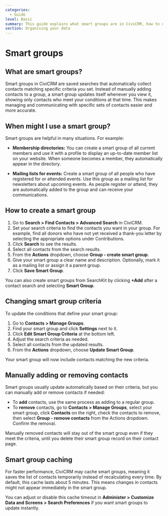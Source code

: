 ```yaml
---
categories:
  - Guide  
level: Basic  
summary: This guide explains what smart groups are in CiviCRM, how to create and manage them, and practical ways non-expert users in non-profits can use smart groups to organize contacts automatically based on criteria.  
section: Organising your data  
---
```


# Smart groups

## What are smart groups?

Smart groups in CiviCRM are saved searches that automatically collect contacts matching specific criteria you set. Instead of manually adding contacts to a group, a smart group updates itself whenever you view it, showing only contacts who meet your conditions at that time. This makes managing and communicating with specific sets of contacts easier and more accurate.

## When might I use a smart group?

Smart groups are helpful in many situations. For example:

- **Membership directories:** You can create a smart group of all current members and use it with a profile to display an up-to-date member list on your website. When someone becomes a member, they automatically appear in the directory.

- **Mailing lists for events:** Create a smart group of all people who have registered for or attended events. Use this group as a mailing list for newsletters about upcoming events. As people register or attend, they are automatically added to the group and can receive your communications.

## How to create a smart group

1. Go to **Search > Find Contacts > Advanced Search** in CiviCRM.  
2. Set your search criteria to find the contacts you want in your group. For example, find all donors who have not yet received a thank-you letter by selecting the appropriate options under Contributions.  
3. Click **Search** to see the results.  
4. Select all contacts from the search results.  
5. From the **Actions** dropdown, choose **Group - create smart group**.  
6. Give your smart group a clear name and description. Optionally, mark it as a mailing list or assign it a parent group.  
7. Click **Save Smart Group**.

You can also create smart groups from SearchKit by clicking **+Add** after a contact search and selecting **Smart Group**.

## Changing smart group criteria

To update the conditions that define your smart group:

1. Go to **Contacts > Manage Groups**.  
2. Find your smart group and click **Settings** next to it.  
3. Click **Edit Smart Group Criteria** at the bottom left.  
4. Adjust the search criteria as needed.  
5. Select all contacts from the updated results.  
6. From the **Actions** dropdown, choose **Update Smart Group**.

Your smart group will now include contacts matching the new criteria.

## Manually adding or removing contacts

Smart groups usually update automatically based on their criteria, but you can manually add or remove contacts if needed:

- To **add** contacts, use the same process as adding to a regular group.  
- To **remove** contacts, go to **Contacts > Manage Groups**, select your smart group, click **Contacts** on the right, check the contacts to remove, then select **Group - remove contacts** from the Actions dropdown. Confirm the removal.

Manually removed contacts will stay out of the smart group even if they meet the criteria, until you delete their smart group record on their contact page.

## Smart group caching

For faster performance, CiviCRM may cache smart groups, meaning it saves the list of contacts temporarily instead of recalculating every time. By default, this cache lasts about 5 minutes. This means changes in contacts might not appear immediately in the smart group.

You can adjust or disable this cache timeout in **Administer > Customize Data and Screens > Search Preferences** if you want smart groups to update instantly.
